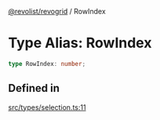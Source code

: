 [@revolist/revogrid](README.md) / RowIndex

# Type Alias: RowIndex

```ts
type RowIndex: number;
```

## Defined in

[src/types/selection.ts:11](https://github.com/revolist/revogrid/blob/04dd894203fb683ca28026a56e8b7c79feca958d/src/types/selection.ts#L11)
